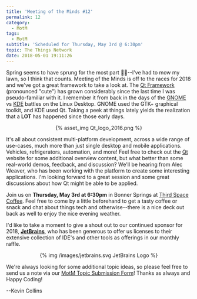 ```yaml
---
title: 'Meeting of the Minds #12'
permalink: 12
category:
  - MotM
tags:
  - MotM
subtitle: 'Scheduled for Thursday, May 3rd @ 6:30pm'
topic: The Things Network
date: 2018-05-01 19:11:26
---
```


Spring seems to have sprung for the most part 🌷🚜--I've had to mow my lawn, so I think that counts.  Meeting of the Minds is off to the races for 2018 and we've got a great framework to take a look at.  The [Qt Framework](https://www.qt.io) (pronounced "cute") has grown considerably since the last time I was pseudo-familiar with it.  I remember it from back in the days of the [GNOME](https://www.gnome.org) vs [KDE](https://www.kde.org) battles on the Linux Desktop.  GNOME used the GTK+ graphical toolkit, and KDE used Qt.  Taking a peek at things lately yields the realization that a **LOT** has happened since those early days.

<center>
{% asset_img Qt_logo_2016.png %}
</center>

It's all about consistent multi-platform development, across a wide range of use-cases, much more than just single desktop and mobile applications.  Vehicles, refrigerators, automation, and more!  Feel free to check out the [Qt](https://www.qt.io) website for some additional overview content, but what better than some real-world demos, feedback, and discussion?  We'll be hearing from Alec Weaver, who has been working with the platform to create some interesting applications.  I'm looking forward to a great session and some great discussions about how Qt might be able to be applied.

Join us on **Thursday, May 3rd at 6:30pm** in Bonner Springs at [Third Space Coffee](http://thirdspacecoffeehouse.com).  Feel free to come by a little beforehand to get a tasty coffee or snack and chat about things tech and otherwise--there is a nice deck out back as well to enjoy the nice evening weather.  

I'd like to take a moment to give a shout out to our continued sponsor for 2018, **[JetBrains](https://www.jetbrains.com)**, who has been generous to offer us licenses to their extensive collection of IDE's and other tools as offerings in our monthly raffle.  

<center>
{% img /images/jetbrains.svg JetBrains Logo %}
</center>

We're always looking for some additional topic ideas, so please feel free to send us a note via our [MotM Topic Submission Form](https://kevincollins3.typeform.com/to/eoGgpP)!  Thanks as always and Happy Coding!

--Kevin Collins
